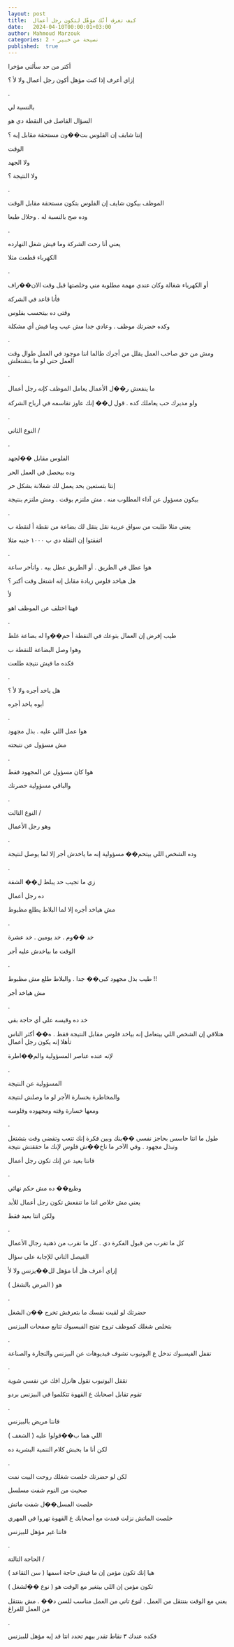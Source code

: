 ```yaml
---
layout: post
title:  كيف تعرف أنّك مؤهّل لتكون رجل أعمال
date:   2024-04-10T00:00:01+03:00
author: Mahmoud Marzouk
categories: 2 - نصيحة من خبير
published:  true
---
```

أكتر من حد سألني مؤخرا

إزاي أعرف إذا كنت مؤهل أكون رجل أعمال ولا لأ ؟

.

بالنسبة لي

السؤال الفاصل في النقطة دي هو

إنتا شايف إن الفلوس بت��ون مستحقة مقابل إيه ؟

الوقت

ولا الجهد

ولا النتيجة ؟

.

الموظف بيكون شايف إن الفلوس بتكون مستحقة مقابل الوقت

وده صح بالنسبة له . وحلال طبعا

.

يعني أنا رحت الشركة وما فيش شغل النهارده

الكهرباء قطعت مثلا

.

أو الكهرباء شغالة وكان عندي مهمة مطلوبة مني وخلصتها قبل وقت
الان��راف

فأنا قاعد في الشركة

وقتي ده بيتحسب بفلوس

وكده حضرتك موظف . وعادي جدا مش عيب وما فيش أي مشكلة

.

ومش من حق صاحب العمل يقلل من أجرك طالما انتا موجود في العمل طوال وقت
العمل حتى لو ما بتشتغلش

.

ما ينفعش ر��ل الأعمال يعامل الموظف كإنه رجل أعمال

ولو مديرك حب يعاملك كده . قول ل�� إنك عاوز تقاسمه في أرباح
الشركة

.

النوع الثاني /

.

الفلوس مقابل ��لجهد

وده بيحصل في العمل الحر

إنتا بتستعين بحد يعمل لك شغلانة بشكل حر

بيكون مسؤول عن آداء المطلوب منه . مش ملتزم بوقت . ومش ملتزم
بنتيجة

.

يعني مثلا طلبت من سواق عربية نقل ينقل لك بضاعة من نقطة أ لنقطة
ب

اتفقتوا إن النقلة دي ب ١٠٠٠ جنيه مثلا

.

هوا عطل في الطريق . أو الطريق عطل بيه . واتأخر ساعة

هل هياخد فلوس زيادة مقابل إنه اشتغل وقت أكتر ؟

لأ

فهنا اختلف عن الموظف اهو

.

طيب إفرض إن العمال بتوعك في النقطة أ حم��وا له بضاعة غلط

وهوا وصل البضاعة للنقطة ب

فكده ما فيش نتيجة طلعت

.

هل ياخد أجره ولا لأ ؟

أيوه ياخد أجره

.

هوا عمل اللي عليه . بذل مجهود

مش مسؤول عن نتيجته

.

هوا كان مسؤول عن المجهود فقط

والباقي مسؤولية حضرتك

.

النوع التالت /

وهو رجل الأعمال

.

وده الشخص اللي بيتحم�� مسؤولية إنه ما ياخدش أجر إلا لما يوصل
لنتيجة

.

زي ما تجيب حد يبلط ل�� الشقة

ده رجل أعمال

مش هياخد أجره إلا لما البلاط يطلع مظبوط

.

خد ��وم . خد يومين . خد عشرة

الوقت ما بياخدش عليه أجر

.

طيب بذل مجهود كبي�� جدا . والبلاط طلع مش مظبوط !!

مش هياخد أجر

.

خد ده وقيسه على أي حاجة بقى

هتلاقي إن الشخص اللي بيتعامل إنه بياخد فلوس مقابل النتيجة فقط . ه�� أكثر
الناس تأهلا إنه يكون رجل أعمال

لإنه عنده عناصر المسؤولية والم��اطرة

.

المسؤولية عن النتيجة

والمخاطرة بخسارة الأجر لو ما وصلش لنتيجة

ومعها خسارة وقته ومجهوده وفلوسه

.

طول ما انتا حاسس بحاجز نفسي ��ينك وبين فكرة إنك تتعب وتقضي وقت بتشتغل
وتبذل مجهود . وفي الآخر ما تاخ��ش فلوس لإنك ما حققتش نتيجة

فانتا بعيد عن إنك تكون رجل أعمال

.

وطبع�� ده مش حكم نهائي

يعني مش خلاص انتا ما تنفعش تكون رجل أعمال للأبد

ولكن انتا بعيد فقط

.

كل ما تقرب من قبول الفكرة دي . كل ما تقرب من ذهنية رجال
الأعمال

الفيصل التاني للإجابة على سؤال

إزاي أعرف هل أنا مؤهل لل��يزنس ولا لأ

هو ( المرض بالشغل )

.

حضرتك لو لقيت نفسك ما بتعرفش تخرج ��ن الشغل

بتخلص شغلك كموظف تروح تفتح الفيسبوك تتابع صفحات البيزنس

.

تقفل الفيسبوك تدخل ع اليوتيوب تشوف فيديوهات عن البيزنس والتجارة
والصناعة

.

تقفل اليوتيوب تقول هانزل افك عن نفسي شوية

تقوم تقابل اصحابك ع القهوة تتكلموا في البيزنس بردو

.

فانتا مريض بالبيزنس

اللي هما ب��قولوا عليه ( الشغف )

لكن أنا ما بحبش كلام التنمية البشرية ده

.

لكن لو حضرتك خلصت شغلك روحت البيت نمت

صحيت من النوم شفت مسلسل

خلصت المسل��ل شفت ماتش

خلصت الماتش نزلت قعدت مع أصحابك ع القهوة تهروا في المهري

فانتا غير مؤهل للبيزنس

.

الحاجة التالتة /

هيا إنك تكون مؤمن إن ما فيش حاجة اسمها ( سن التقاعد )

تكون مؤمن إن اللي بيتغير مع الوقت هو ( نوع ��لشغل )

يعني مع الوقت بننتقل من العمل . لنوع تاني من العمل مناسب للسن د�� . مش
بننتقل من العمل للفراغ

.

فكده عندك ٣ نقاط تقدر بيهم تحدد انتا قد إيه مؤهل للبيزنس
